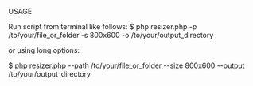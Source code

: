 USAGE

Run script from terminal like follows:
$ php resizer.php -p /to/your/file_or_folder -s 800x600 -o /to/your/output_directory

or using long options:

$ php resizer.php --path /to/your/file_or_folder --size 800x600 --output /to/your/output_directory
